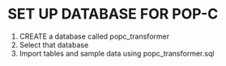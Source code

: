 SET UP DATABASE FOR POP-C
=========================

1. CREATE a database called popc_transformer
2. Select that database
3. Import tables and sample data using popc_transformer.sql